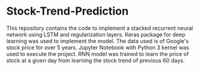 # Stock-Trend-Prediction
This repository contains the code to implement a stacked recurrent neural network using LSTM and regularization layers.
Keras package for deep learning was used to implement the model.
The data used is of Google's stock price for over 5 years.
Jupyter Notebook with Python 3 kernel was used to execute the project.
RNN model was trained to learn the price of stock at a given day from learning the stock trend of previous 60 days.
